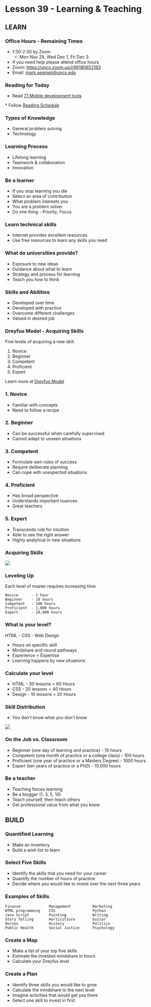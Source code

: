 # Lesson 39 - Learning & Teaching
  
## LEARN  

### Office Hours - Remaining Times
* 1:30-2:30 by Zoom
    * Mon Nov 29, Wed Dec 1, Fri Dec 3
* If you need help please attend office hours
* Zoom:  https://unco.zoom.us/j/99180652183
* Email: mark.seaman@unco.edu      


### Reading for Today  
* Read <a target="_blank" 
href="https://learn.zybooks.com/zybook/UNCOBACS200SeamanFall2021/chapter/7/section/1">
7.1 Mobile development tools
</a>
* Follow <a target="_blank" href="/course/bacs200/docs/ZybooksReading">Reading Schedule</a>

        
### Types of Knowledge
* General problem solving
* Technology


### Learning Process
* Lifelong learning
* Teamwork & collaboration
* Innovation


### Be a learner
* If you stop learning you die
* Select an area of contribution
* What problem interests you
* You are a problem solver
* Do one thing - Priority, Focus

            
### Learn technical skills
* Internet provides excellent resources
* Use free resources to learn any skills you need


### What do universities provide?
* Exposure to new ideas
* Guidance about what to learn
* Strategy and process for learning
* Teach you how to think


### Skills and Abilities
* Developed over time
* Developed with practice
* Overcome different challenges
* Valued in desired job


### Dreyfus Model - Acquiring Skills

Five levels of acquiring a new skill

1. Novice
2. Beginner
3. Competent
4. Proficient
5. Expert

Learn more at [Dreyfus Model](https://www.nateliason.com/blog/become-expert-dreyfus)


### 1. Novice
* Familiar with concepts
* Need to follow a recipe


### 2. Beginner
* Can be successful when carefully supervised
* Cannot adapt to unseen situations


### 3. Competent
* Formulate own rules of success
* Require deliberate planning
* Can cope with unexpected situations


### 4. Proficient
* Has broad perspective
* Understands important nuances
* Great teachers


### 5. Expert
* Transcends rule for intuition
* Able to see the right answer
* Highly analytical in new situations


### Acquiring Skills

![](img/Proficiency.png)


### Leveling Up

Each level of master requires increasing time

    Novice      - 1 hour
    Beginner    - 10 hours
    Competent   - 100 hours
    Proficient  - 1,000 hours
    Expert      - 10,000 hours


### What is your level?

HTML - CSS - Web Design

* Hours on specific skill
* Mindshare and neural pathways
* Experience = Expertise
* Learning happens by new situations


### Calculate your level
* HTML - 30 lessons = 60 Hours
* CSS - 20 lessons = 40 Hours
* Design - 10 lessons = 20 Hours


### Skill Distribution
* You don't know what you don't know

![](img/Skill-Levels.png)


### On the Job vs. Classroom
* Beginner (one day of learning and practice) - 10 hours
* Competent (one month of practice or a college class) - 100 hours
* Proficient (one year of practice or a Masters Degree) - 1000 hours
* Expert (ten years of practice or a PhD) - 10,000 hours

### Be a teacher
* Teaching forces learning
* Be a blogger (1, 3, 5, 10)
* Teach yourself, then teach others
* Get professional value from what you know
            


## BUILD

### Quantified Learning
* Make an inventory
* Build a wish list to learn


### Select Five Skills
* Identify the skills that you need for your career
* Quantify the number of hours of practice
* Decide where you would like to invest over the next three years


### Examples of Skills

    Finance             Management          Marketing
    HTML programming    CSS                 Python
    Java Script         Painting            Writing
    Story Telling       Horticulture        Guitar
    Horses              History             Politics
    Public Health       Social Justice      Psychology


### Create a Map
* Make a list of your top five skills
* Estimate the invested mindshare in hours
* Calculate your Dreyfus level


### Create a Plan
* Identify three skills you would like to grow
* Calculate the mindshare to the next level
* Imagine activities that would get you there
* Select one skill to invest in first


